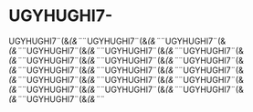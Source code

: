 # UGYHUGHI7-
UGYHUGHI7¨(&amp;*(&amp;¨*$¨%&amp;¨$UGYHUGHI7¨(&amp;*(&amp;¨*$¨%&amp;¨$UGYHUGHI7¨(&amp;*(&amp;¨*$¨%&amp;¨$UGYHUGHI7¨(&amp;*(&amp;¨*$¨%&amp;¨$UGYHUGHI7¨(&amp;*(&amp;¨*$¨%&amp;¨$UGYHUGHI7¨(&amp;*(&amp;¨*$¨%&amp;¨$UGYHUGHI7¨(&amp;*(&amp;¨*$¨%&amp;¨$UGYHUGHI7¨(&amp;*(&amp;¨*$¨%&amp;¨$UGYHUGHI7¨(&amp;*(&amp;¨*$¨%&amp;¨$UGYHUGHI7¨(&amp;*(&amp;¨*$¨%&amp;¨$UGYHUGHI7¨(&amp;*(&amp;¨*$¨%&amp;¨$UGYHUGHI7¨(&amp;*(&amp;¨*$¨%&amp;¨$UGYHUGHI7¨(&amp;*(&amp;¨*$¨%&amp;¨$UGYHUGHI7¨(&amp;*(&amp;¨*$¨%&amp;¨$UGYHUGHI7¨(&amp;*(&amp;¨*$¨%&amp;¨$UGYHUGHI7¨(&amp;*(&amp;¨*$¨%&amp;¨$UGYHUGHI7¨(&amp;*(&amp;¨*$¨%&amp;¨$UGYHUGHI7¨(&amp;*(&amp;¨*$¨%&amp;¨$UGYHUGHI7¨(&amp;*(&amp;¨*$¨%&amp;¨$
